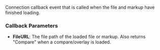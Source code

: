 Connection callback event that is called when the file and markup have finished loading.

### Callback Parameters
- **FileURL**: The file path of the loaded file or markup. Also returns "Compare" when a compare/overlay is loaded.

